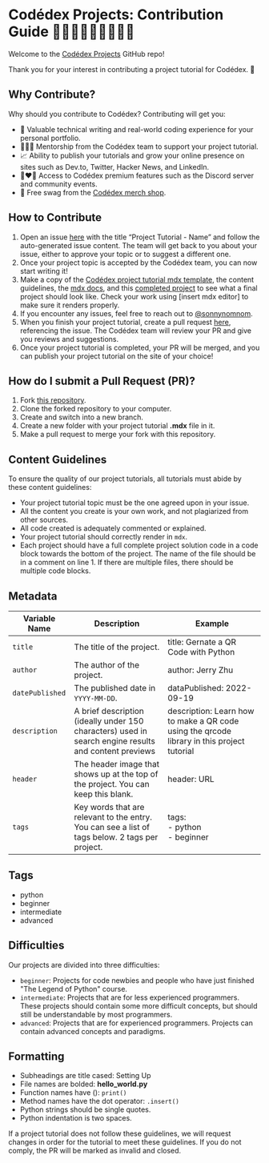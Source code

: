 # Codédex Projects: Contribution Guide 👩🏻‍💻👨🏾‍💻👩🏼‍💻

Welcome to the [Codédex Projects](https://www.codedex.io/projects) GitHub repo! 

Thank you for your interest in contributing a project tutorial for Codédex. 🫶

## Why Contribute?

Why should you contribute to Codédex? Contributing will get you: 

- 💪 Valuable technical writing and real-world coding experience for your personal portfolio.
- 👩🏻‍🏫 Mentorship from the Codédex team to support your project tutorial.
- 📈 Ability to publish your tutorials and grow your online presence on sites such as Dev.to, Twitter, Hacker News, and LinkedIn.
- 👩‍❤️‍👨 Access to Codédex premium features such as the Discord server and community events.
- 👕 Free swag from the [Codédex merch shop](https://codedex.myshopify.com).

## How to Contribute

1. Open an issue [here](https://github.com/codedex-io/projects/issues) with the title “Project Tutorial - Name” and follow the auto-generated issue content. The team will get back to you about your issue, either to approve your topic or to suggest a different one.
2. Once your project topic is accepted by the Codédex team, you can now start writing it!
3. Make a copy of the [Codédex project tutorial mdx template](https://github.com/codedex-io/projects/blob/main/project-template.mdx), the content guidelines, the [mdx docs](https://mdxjs.com/docs/), and this 
[completed project](https://github.com/codedex-io/projects/blob/main/projects/generate-a-qr-code-with-python/generate-a-qr-code-with-python.mdx) 
to see what a final project should look like. Check your work using [insert mdx editor] to make sure it renders properly.
4. If you encounter any issues, feel free to reach out to [@sonnynomnom](https://www.twitter.com/sonnynomnom).
5. When you finish your project tutorial, create a pull request [here](https://github.com/codedex-io/projects/pulls), referencing the issue. The Codédex team will review your PR and give you reviews and suggestions.
6. Once your project tutorial is completed, your PR will be merged, and you can publish your project tutorial on the site of your choice!

## How do I submit a Pull Request (PR)?

1. Fork [this repository](https://github.com/codedex-io/projects).
2. Clone the forked repository to your computer.
3. Create and switch into a new branch.
4. Create a new folder with your project tutorial **.mdx** file in it.
5. Make a pull request to merge your fork with this repository.

## Content Guidelines

To ensure the quality of our project tutorials, all tutorials must abide by these content guidelines: 

- Your project tutorial topic must be the one agreed upon in your issue.
- All the content you create is your own work, and not plagiarized from other sources.
- All code created is adequately commented or explained.
- Your project tutorial should correctly render in `mdx`.
- Each project should have a full complete project solution code in a code block towards the bottom of the project. The name of the file should be in a comment on line 1. If there are multiple files, there should be multiple code blocks. 

## Metadata

| Variable Name    | Description    | Example |
| ---------------- | ---------------------------------------------- | ------------------------------------ |
| `title`          | The title of the project.   | title: Gernate a QR Code with Python |
| `author`         | The author of the project.  | author: Jerry Zhu |
| `datePublished`  | The published date in `YYYY-MM-DD`.  | dataPublished: 2022-09-19 |
| `description`    | A brief description (ideally under 150 characters) used in search engine results and content previews  | description: Learn how to make a QR code using the qrcode library in this project tutorial                                                            |
| `header` | The header image that shows up at the top of the project. You can keep this blank. | header: URL |
| `tags`           | Key words that are relevant to the entry. You can see a list of tags below. 2 tags per project. | tags:<br /> - python<br /> - beginner<br />|

## Tags

- python
- beginner
- intermediate
- advanced

## Difficulties

Our projects are divided into three difficulties:

- `beginner`: Projects for code newbies and people who have just finished "The Legend of Python" course.
- `intermediate`: Projects that are for less experienced programmers. These projects should contain some more difficult concepts, but should still be understandable by most programmers. 
- `advanced`: Projects that are for experienced programmers. Projects can contain advanced concepts and paradigms.

## Formatting

- Subheadings are title cased: Setting Up
- File names are bolded: **hello_world.py**
- Function names have (): `print()`
- Method names have the dot operator: `.insert()`
- Python strings should be single quotes.
- Python indentation is two spaces.

If a project tutorial does not follow these guidelines, we will request changes in order for the tutorial to meet these guidelines. If you do not comply, the PR will be marked as invalid and closed.
